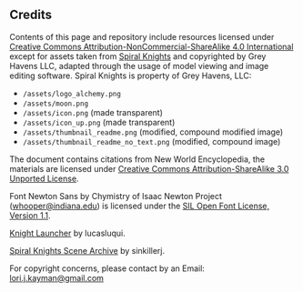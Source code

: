 
## Credits

Contents of this page and repository include resources licensed under [Creative Commons Attribution-NonCommercial-ShareAlike 4.0 International](https://creativecommons.org/licenses/by-nc-sa/4.0/) except for assets taken from [Spiral Knights](https://wiki.spiralknights.com/Spiral_Knights) and copyrighted by Grey Havens LLC, adapted through the usage of model viewing and image editing software. Spiral Knights is property of Grey Havens, LLC:

- `/assets/logo_alchemy.png`
- `/assets/moon.png`
- `/assets/icon.png` (made transparent)
- `/assets/icon_up.png` (made transparent)
- `/assets/thumbnail_readme.png` (modified, compound modified image)
- `/assets/thumbnail_readme_no_text.png` (modified, compound image)

The document contains citations from New World Encyclopedia, the materials are licensed under [Creative Commons Attribution-ShareAlike 3.0 Unported License](https://www.newworldencyclopedia.org/entry/New%20World%20Encyclopedia:Creative_Commons_CC-by-sa_3.0).

Font Newton Sans by Chymistry of Isaac Newton Project (whooper@indiana.edu) is licensed under the [SIL Open Font License, Version 1.1](http://scripts.sil.org/OFL).

[Knight Launcher](https://github.com/lucasluqui/KnightLauncher) by lucasluqui.

[Spiral Knights Scene Archive](https://github.com/sinkillerj/SpiralKnightsSceneArchive) by sinkillerj.

For copyright concerns, please contact by an Email: [lori.j.kayman@gmail.com](mailto:lori.j.kayman@gmail.com)
